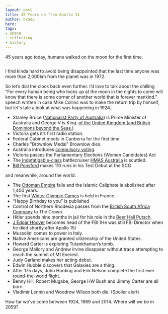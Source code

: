 ```yaml
---
layout: post
title: 45 Years on from Apollo 11
author: bradp
hero:
tags: 
- space
- reflecting
- history
---
```


45 years ago today, humans walked on the moon for the first time.

<!--more-->
  <img src="https://upload.wikimedia.org/wikipedia/commons/thumb/2/27/Apollo_11_insignia.png/238px-Apollo_11_insignia.png" alt="" />

I find kinda hard to avoid being disappointed that the last time anyone was more than 2,000km from the planet was in 1972.

So let’s dial the clock back even further. I’d love to talk about the chilling “For every human being who looks up at the moon in the nights to come will know that there is some corner of another world that is forever mankind.” speech written in case Mike Collins was to make the return trip by himself, but let's tale a look at what was happening in 1924...
<ul>
	<li>Stanley Bruce (<a href="http://en.wikipedia.org/wiki/Nationalist_Party_of_Australia" target="_blank">Nationalist Party of Australia</a>) is Prime Minister of Australia and George V is King. <a href="http://en.wikipedia.org/wiki/Royal_Style_and_Titles_Act" target="_blank">of the United Kingdom (and British Dominions beyond the Seas.</a>)</li>
	<li>Victoria gets it’s first radio station.</li>
	<li>Federal Cabinet meets in Canberra for the first time.</li>
	<li>Charles "Brownlow Medal" Brownlow dies.</li>
	<li>Australia introduces <a href="http://en.wikipedia.org/wiki/Commonwealth_Electoral_Act_1918#1924_amendment" target="_blank">compulsory voting</a>.</li>
	<li>Victoria passes the Parliamentary Elections (Women Candidates) Act</li>
	<li>The<a href="http://en.wikipedia.org/wiki/Indefatigable-class_battlecruiser" target="_blank"> Indefatigable-class</a> battlecruiser <a href="http://en.wikipedia.org/wiki/HMAS_Australia_(1911)" target="_blank">HMAS Australia</a> is scuttled.</li>
	<li><a href="http://en.wikipedia.org/wiki/Bill_Ponsford" target="_blank">Bill Ponsford</a> makes 110 runs in his Test Debut at the SCG</li>
</ul>
and meanwhile, around the world:
<ul>
	<li>The <a href="http://en.wikipedia.org/wiki/Defeat_and_dissolution_of_the_Ottoman_Empire" target="_blank">Ottoman Empire</a> falls and the Islamic Caliphate is abolished after 1,400 years.</li>
	<li>The first <a href="http://en.wikipedia.org/wiki/Winter_Olympic_Games" target="_blank">Winter Olympic Games</a> is held in France</li>
	<li>“Happy Birthday to you” is published</li>
	<li>Control of Northern Rhodesia passes from the <a href="http://en.wikipedia.org/wiki/British_South_Africa_Company" target="_blank">British South Africa Company</a> to The Crown.</li>
	<li>Hitler spends nine months in jail for his role in the <a href="http://en.wikipedia.org/wiki/Beer_Hall_Putsch" target="_blank">Beer Hall Putsch</a>.</li>
	<li><a href="http://en.wikipedia.org/wiki/J._Edgar_Hoover" target="_blank">J Edgar Hoover</a> becomes head of the FBI (He was still FBI Director when he died shortly after Apollo 15)</li>
	<li>Mussolini comes to power in Italy.</li>
	<li>Native Americans are granted citizenship of the United States.</li>
	<li>Howard Carter is exploring Tutankhamun’s tomb.</li>
	<li>George Mallory and Andrew Irvine disappear without trace attempting to reach the summit of Mt Everest.</li>
	<li>Judy Garland makes her acting debut.</li>
	<li>Edwin Hubble discovers that Galaxies are a thing.</li>
	<li>After 175 days, John Harding and Erik Nelson complete the first ever round-the-world flight.</li>
	<li>Benny Hill, Robert Mugabe, George HW Bush and Jimmy Carter are all born.</li>
	<li>Vladimir Lennin and Woodrow Wilson both die. (Spoiler alert)</li>
</ul>
How far we've come between 1924, 1969 and 2014. Where will we be in 2059?